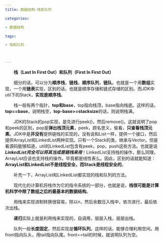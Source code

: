 ```yaml
---
title: 数据结构-栈和队列

categories: 

- 数据结构

tags: 

- 栈和队列



---
```


&emsp;&emsp;**栈（Last In First Out）**和**队列（First In First Out）**

&emsp;&emsp;细分的话，可以分为**顺序栈**，**链栈**，**顺序队列**，**链队**。也就是一个用**数组**实现，一个用**链表**实现，区别的话，也就是顺序存储和链式存储的区别。而JDK中util下的Stack，**实现是顺序栈**。

&emsp;&emsp;栈一般有两个指针，**top和base**，top指向栈顶，base指向栈底。这样的话，**top==base**，说明栈空，**top-base>=stacksize**的话，则说明栈满。

&emsp;&emsp;JDK的Stack的pop实现，是先进行peek()，然后remove()。这就说明了pop和peek的区别，pop是**弹出栈顶元素**，peek，顾名思义，偷看，**只查看栈顶元素**。JDK中是**并没有**提供链栈的实现的，没有说和List一样，提供一个接口，然后提供ArrayList和LinkedList两种实现。只有一个Stack的类，继承与Vector。但是看源码能够知道，util的LinkedList包含有peek，pop，push这些方法。也就是说***LinkedList完全可以将其当成是链栈来用***！LinkedList支持栈的操作，那么同理，ArrayList应该也支持栈的操作。毕竟都是线性表么。因此，区别的话就能知道：**ArrayList和LinkedList不是线程安全，而Stack是线程安全的**。

&emsp;&emsp;补充一下，ArrayList和LinkedList都实现的栈和队列的方法。

&emsp;&emsp;现代化的计算机将栈作为它的指令系统的一部分，也就是说，**栈很可能是计算机科学中除了数组之后的最基本的数据结构**。

&emsp;&emsp;用栈来实现进制转换很容易，除以n，然后余数压入栈中，依次进行，最后依次出栈。

&emsp;&emsp;**递归**实际上就是利用栈来实现的，自调用，层层入栈，层层出栈。

&emsp;&emsp;队列一般**长度固定**，然后实现是**循环队列**。这样的话，能够合理利用空间。用front指向队头，用tail指向队尾。front==tail的时候，就说明队列为空。